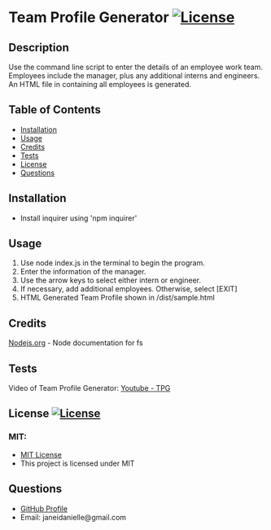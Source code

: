 # Team Profile Generator  [![License](https://img.shields.io/badge/License-MIT-pink.svg)](https://opensource.org/licenses/MIT) 
                       
## Description
Use the command line script to enter the details of an employee work team. Employees include the manager, plus any additional interns and engineers. An HTML file in containing all employees is generated.

## Table of Contents
- [Installation](#installation)
- [Usage](#usage)
- [Credits](#credits)
- [Tests](#Tests)
- [License](#license)
- [Questions](#questions)

## Installation
<ul><li>Install inquirer using 'npm inquirer' </li></ul>
    
## Usage
<ol><li>Use node index.js in the terminal to begin the program.</li> 
<li>Enter the information of the manager.</li>
<li>Use the arrow keys to select either intern or engineer.</li>
<li>If necessary, add additional employees. Otherwise, select [EXIT]</li>
<li>HTML Generated Team Profile shown in /dist/sample.html </li></ol>

## Credits 
<a href = "https://nodejs.org/api/fs.html">Nodejs.org</a> - Node documentation for fs

## Tests
Video of Team Profile Generator:
<a href="https://youtu.be/WV2Ovfbjo8k"> Youtube - TPG </a>

## License [![License](https://img.shields.io/badge/License-MIT-pink.svg)](https://opensource.org/licenses/MIT)
<h3> MIT: </h3>
<ul> <li> <a href = "https://opensource.org/licenses/MIT"> MIT License </a></li> <li> This project is licensed under MIT</li> </ul>

## Questions
<ul> <li><a href = "https://github.com/janeijones">GitHub Profile</a> </li>
<li>Email: janeidanielle@gmail.com </li></ul>